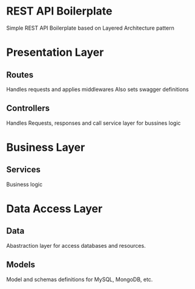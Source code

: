 # REST API Boilerplate

Simple REST API Boilerplate based on Layered Architecture pattern


# Presentation Layer

## Routes

Handles requests and applies middlewares
Also sets swagger definitions

## Controllers

Handles Requests, responses and call service layer for bussines logic

# Business Layer

## Services

Business logic

# Data Access Layer

## Data 

Abastraction layer for access databases and resources.

## Models

Model and schemas definitions for MySQL, MongoDB, etc.